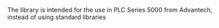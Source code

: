 The library is intended for the use in PLC Series 5000 from Advantech, instead of using standard libraries